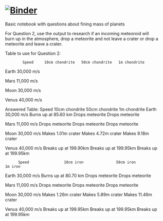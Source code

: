# [![Binder](https://mybinder.org/badge_logo.svg)](https://mybinder.org/v2/gh/es1208/EPS_binder/HEAD)

Basic notebook with questions about fining mass of planets

For Question 2, use the output to research if an incoming meteoroid will burn up in the atmosphere, drop a meteorite and not leave a crater or drop a meteorite and leave a crater.

Table to use for Question 2:
	
            Speed     10cm chondrite   50cm chondrite   1m chondrite
Earth    30,000 m/s
 
 
 
Mars     11,000 m/s
 
 
 
Moon    30,000 m/s
 
 
 
Venus   40,000 m/s


 
Answered Table: 
             Speed          10cm chondrite             50cm chondrite             1m chondrite
Earth    30,000 m/s     Burns up at 85.60 km          Drops meteorite          Drops meteorite
 
Mars     11,000 m/s        Drops meteorite           Drops meteorite         Drops meteorite
 
Moon    30,000 m/s        Makes 1.01m crater          Makes 4.72m crater      Makes 9.18m crater
 
Venus   40,000 m/s        Breaks up at 199.90km     Breaks up at 199.95km  Breaks up at 199.95km

          Speed                10cm iron               50cm iron                   1m iron
Earth    30,000 m/s     Burns up at 80.70 km          Drops meteorite          Drops meteorite
 
Mars     11,000 m/s        Drops meteorite           Drops meteorite         Drops meteorite
 
Moon    30,000 m/s        Makes 1.26m crater          Makes 5.89m crater    Makes 11.46m crater
 
Venus   40,000 m/s        Breaks up at 199.95km     Breaks up at 199.95km  Breaks up at 199.95km


 
 
 
